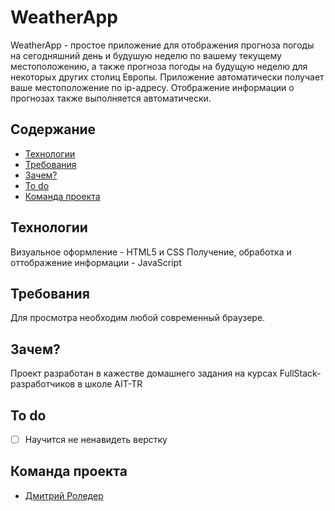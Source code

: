 # WeatherApp
WeatherApp - простое приложение для отображения прогноза погоды на сегодняшний день и будушую неделю по вашему текущему местоположению, а также прогноза погоды  на будущую неделю для некоторых других столиц Европы.
Приложение автоматически получает ваше местоположение по ip-адресу. Отображение информации о прогнозах также выполняется автоматически.

## Содержание
- [Технологии](#технологии)
- [Требования](#требования)
- [Зачем?](#Зачем?)
- [To do](#to-do)
- [Команда проекта](#команда-проекта)

## Технологии
Визуальное оформление - HTML5 и CSS
Получение, обработка и оттображение информации - JavaScript 

## Требования
Для просмотра необходим любой современный браузере.

## Зачем?
Проект разработан в кажестве домашнего задания на курсах FullStack-разработчиков в школе AIT-TR 

## To do
- [ ] Научится не ненавидеть верстку

## Команда проекта
- [Дмитрий Роледер](https://github.com/golderosDR)
